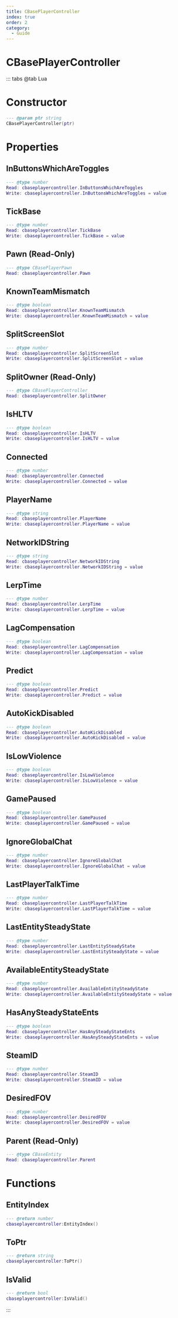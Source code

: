 ```yaml
---
title: CBasePlayerController
index: true
order: 2
category:
  - Guide
---
```


# CBasePlayerController

::: tabs
@tab Lua
# Constructor
```lua
--- @param ptr string
CBasePlayerController(ptr)
```
# Properties
## InButtonsWhichAreToggles 
```lua
--- @type number
Read: cbaseplayercontroller.InButtonsWhichAreToggles
Write: cbaseplayercontroller.InButtonsWhichAreToggles = value
```
## TickBase 
```lua
--- @type number
Read: cbaseplayercontroller.TickBase
Write: cbaseplayercontroller.TickBase = value
```
## Pawn (Read-Only)
```lua
--- @type CBasePlayerPawn
Read: cbaseplayercontroller.Pawn
```
## KnownTeamMismatch 
```lua
--- @type boolean
Read: cbaseplayercontroller.KnownTeamMismatch
Write: cbaseplayercontroller.KnownTeamMismatch = value
```
## SplitScreenSlot 
```lua
--- @type number
Read: cbaseplayercontroller.SplitScreenSlot
Write: cbaseplayercontroller.SplitScreenSlot = value
```
## SplitOwner (Read-Only)
```lua
--- @type CBasePlayerController
Read: cbaseplayercontroller.SplitOwner
```
## IsHLTV 
```lua
--- @type boolean
Read: cbaseplayercontroller.IsHLTV
Write: cbaseplayercontroller.IsHLTV = value
```
## Connected 
```lua
--- @type number
Read: cbaseplayercontroller.Connected
Write: cbaseplayercontroller.Connected = value
```
## PlayerName 
```lua
--- @type string
Read: cbaseplayercontroller.PlayerName
Write: cbaseplayercontroller.PlayerName = value
```
## NetworkIDString 
```lua
--- @type string
Read: cbaseplayercontroller.NetworkIDString
Write: cbaseplayercontroller.NetworkIDString = value
```
## LerpTime 
```lua
--- @type number
Read: cbaseplayercontroller.LerpTime
Write: cbaseplayercontroller.LerpTime = value
```
## LagCompensation 
```lua
--- @type boolean
Read: cbaseplayercontroller.LagCompensation
Write: cbaseplayercontroller.LagCompensation = value
```
## Predict 
```lua
--- @type boolean
Read: cbaseplayercontroller.Predict
Write: cbaseplayercontroller.Predict = value
```
## AutoKickDisabled 
```lua
--- @type boolean
Read: cbaseplayercontroller.AutoKickDisabled
Write: cbaseplayercontroller.AutoKickDisabled = value
```
## IsLowViolence 
```lua
--- @type boolean
Read: cbaseplayercontroller.IsLowViolence
Write: cbaseplayercontroller.IsLowViolence = value
```
## GamePaused 
```lua
--- @type boolean
Read: cbaseplayercontroller.GamePaused
Write: cbaseplayercontroller.GamePaused = value
```
## IgnoreGlobalChat 
```lua
--- @type number
Read: cbaseplayercontroller.IgnoreGlobalChat
Write: cbaseplayercontroller.IgnoreGlobalChat = value
```
## LastPlayerTalkTime 
```lua
--- @type number
Read: cbaseplayercontroller.LastPlayerTalkTime
Write: cbaseplayercontroller.LastPlayerTalkTime = value
```
## LastEntitySteadyState 
```lua
--- @type number
Read: cbaseplayercontroller.LastEntitySteadyState
Write: cbaseplayercontroller.LastEntitySteadyState = value
```
## AvailableEntitySteadyState 
```lua
--- @type number
Read: cbaseplayercontroller.AvailableEntitySteadyState
Write: cbaseplayercontroller.AvailableEntitySteadyState = value
```
## HasAnySteadyStateEnts 
```lua
--- @type boolean
Read: cbaseplayercontroller.HasAnySteadyStateEnts
Write: cbaseplayercontroller.HasAnySteadyStateEnts = value
```
## SteamID 
```lua
--- @type number
Read: cbaseplayercontroller.SteamID
Write: cbaseplayercontroller.SteamID = value
```
## DesiredFOV 
```lua
--- @type number
Read: cbaseplayercontroller.DesiredFOV
Write: cbaseplayercontroller.DesiredFOV = value
```
## Parent (Read-Only)
```lua
--- @type CBaseEntity
Read: cbaseplayercontroller.Parent
```
# Functions
## EntityIndex
```lua
--- @return number
cbaseplayercontroller:EntityIndex()
```
## ToPtr
```lua
--- @return string
cbaseplayercontroller:ToPtr()
```
## IsValid
```lua
--- @return bool
cbaseplayercontroller:IsValid()
```

:::